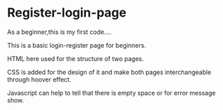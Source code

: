 # Register-login-page

As a beginner,this is my first code....

This is a basic login-register page  for beginners.

HTML here used for the structure of two pages.

CSS is added for the design of it and make both pages interchangeable through hoover effect.

Javascript can help to tell that there is empty space or for error message show.
